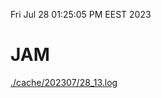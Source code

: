 Fri Jul 28 01:25:05 PM EEST 2023
# JAM
<a href='./cache/202307/28_13.log'>./cache/202307/28_13.log</a>
